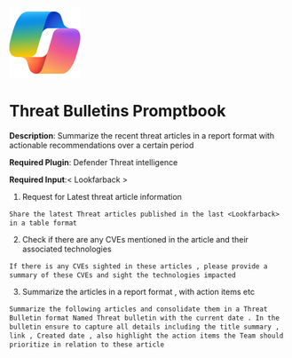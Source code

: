 ![Security CoPilot Logo](https://github.com/Azure/Copilot-For-Security/blob/main/Images/ic_fluent_copilot_64_64%402x.png)
#  Threat Bulletins Promptbook

**Description**: Summarize the recent threat articles in a report format with actionable recommendations over a certain period

**Required Plugin**: Defender Threat intelligence 

**Required Input**:< Lookfarback >

1. Request for Latest threat article information
 ```
Share the latest Threat articles published in the last <Lookfarback> in a table format
 ```
2. Check if there are any CVEs mentioned in the article and their associated technologies
 ```
If there is any CVEs sighted in these articles , please provide a summary of these CVEs and sight the technologies impacted
```
3. Summarize the articles in a report format , with action items etc
 ```
Summarize the following articles and consolidate them in a Threat Bulletin format Named Threat bulletin with the current date . In the bulletin ensure to capture all details including the title summary , link , Created date , also highlight the action items the Team should prioritize in relation to these article
 ```
